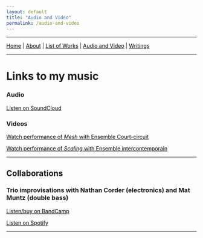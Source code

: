 ```yaml
---
layout: default
title: "Audio and Video"
permalink: /audio-and-video
---
```


***

 <a href="/" style="color: black">Home</a> | <a href="/about" style="color: black">About</a> | <a href="/list-of-works" style="color: black">List of Works</a> | <a href="/audio-and-video" style="color: black">Audio and Video</a> | <a href="/writings" style="color: black">Writings</a> 

***

# Links to my music

### Audio

 <a href="https://soundcloud.com/matthewtmonaco" style="color: black">Listen on SoundCloud</a> 

### Videos

 <a href="https://www.youtube.com/watch?v=RuL0ushx5a0&list=RDRuL0ushx5a0&start_radio=1&ab_channel=Royaumont" style="color: black">Watch performance of *Mesh* with Ensemble Court-circuit</a> 

 <a href="https://www.youtube.com/watch?v=t6OVz_XPd8w&list=RDt6OVz_XPd8w&start_radio=1&ab_channel=MatthewMonaco" style="color: black">Watch performance of *Scaling* with Ensemble intercontemporain</a> 

***

## Collaborations

### Trio improvisations with Nathan Corder (electronics) and Mat Muntz (double bass)

 <a href="https://cmmtrio.bandcamp.com/album/live-in-berkeley" style="color: black">Listen/buy on BandCamp</a> 

 <a href="https://open.spotify.com/album/4iauZxL3PfG5TKyKZJAsPs?si=DTq-50U7TKGEM1J9oOs-fg" style="color: black">Listen on Spotify</a> 

***
